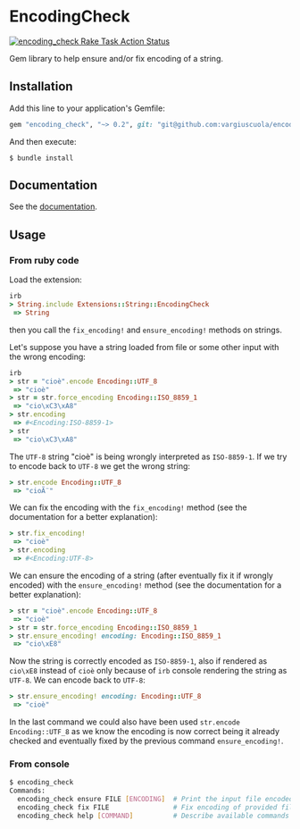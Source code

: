 # EncodingCheck

<p align="left">
  <a href="https://github.com/vargiuscuola/encoding_check"><img alt="encoding_check Rake Task Action Status" src="https://github.com/vargiuscuola/encoding_check/workflows/RakeTask/badge.svg"></a>
</p>

Gem library to help ensure and/or fix encoding of a string.

## Installation

Add this line to your application's Gemfile:

```ruby
gem "encoding_check", "~> 0.2", git: "git@github.com:vargiuscuola/encoding_check.git", branch: :main
```

And then execute:

    $ bundle install

## Documentation

See the [documentation](https://vargiuscuola.github.io/encoding_check/).

## Usage

### From ruby code

Load the extension:

```ruby
irb
> String.include Extensions::String::EncodingCheck
 => String
```
 
then you call the `fix_encoding!` and `ensure_encoding!` methods on strings.

Let's suppose you have a string loaded from file or some other input with the wrong encoding:

```ruby
irb
> str = "cioè".encode Encoding::UTF_8
 => "cioè"
> str = str.force_encoding Encoding::ISO_8859_1
 => "cio\xC3\xA8"
> str.encoding
 => #<Encoding:ISO-8859-1>
> str
 => "cio\xC3\xA8"
```

The `UTF-8` string "cioè" is being wrongly interpreted as `ISO-8859-1`.
If we try to encode back to `UTF-8` we get the wrong string:

```ruby
> str.encode Encoding::UTF_8
 => "cioÃ¨"
```

We can fix the encoding with the `fix_encoding!` method (see the documentation for a better explanation):
 
```ruby
> str.fix_encoding!
 => "cioè"
> str.encoding
 => #<Encoding:UTF-8>
```

We can ensure the encoding of a string (after eventually fix it if wrongly encoded) with the `ensure_encoding!` method (see the documentation for a better explanation):
 
```ruby
> str = "cioè".encode Encoding::UTF_8
 => "cioè"
> str = str.force_encoding Encoding::ISO_8859_1
> str.ensure_encoding! encoding: Encoding::ISO_8859_1
 => "cio\xE8"
```

Now the string is correctly encoded as `ISO-8859-1`, also if rendered as `cio\xE8` instead of `cioè` only because of `irb` console rendering the string as `UTF-8`.
We can encode back to `UTF-8`:

```ruby
> str.ensure_encoding! encoding: Encoding::UTF_8
 => "cioè"
```

In the last command we could also have been used `str.encode Encoding::UTF_8` as we know the encoding is now correct being it already checked and eventually fixed by the previous command `ensure_encoding!`.


### From console

```sh
$ encoding_check
Commands:
  encoding_check ensure FILE [ENCODING]  # Print the input file encoded in the provided encoding
  encoding_check fix FILE                # Fix encoding of provided file
  encoding_check help [COMMAND]          # Describe available commands or one specific command
```
